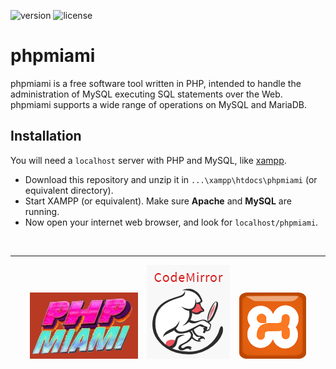 ![version](https://img.shields.io/badge/version-0.9-tomato.svg)
![license](https://img.shields.io/badge/license-CC0-orangered.svg)

# phpmiami
phpmiami is a free software tool written in PHP, intended to handle the administration of MySQL executing SQL statements over the Web. phpmiami supports a wide range of operations on MySQL and MariaDB.

## Installation
You will need a `localhost` server with PHP and MySQL, like [xampp](https://www.apachefriends.org/download.html).

- Download this repository and unzip it in `...\xampp\htdocs\phpmiami` (or equivalent directory).
- Start XAMPP (or equivalent). Make sure **Apache** and **MySQL** are running.
- Now open your internet web browser, and look for `localhost/phpmiami`.




<br><hr>
<p align="center">
  <a target="_blank" href="https://www.retronomicon.gq/phpmiami"><img src="/res/banner.jpg" alt=""></a> &ensp; 
  <a target="_blank" href="https://codemirror.net"><img src="/res/codemirror.png" alt=""></a> &ensp; 
  <a target="_blank" href="https://www.apachefriends.org/download.html"><img height="106" src="/res/xampp.png" alt=""></a>
</p>
